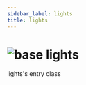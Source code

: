 ```yaml
---
sidebar_label: lights
title: lights
---
```


# <img src='/img/wiki/base.png' alt='base' classname='env-tag' /> lights
lights's entry class<br/>

